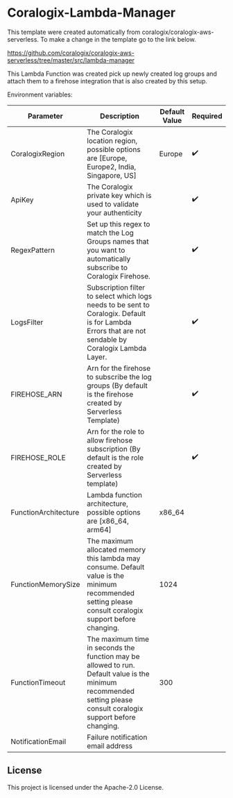 # Coralogix-Lambda-Manager

This template were created automatically from coralogix/coralogix-aws-serverless.
To make a change in the template go to the link below.

https://github.com/coralogix/coralogix-aws-serverless/tree/master/src/lambda-manager

This Lambda Function was created pick up newly created log groups and attach them to a firehose integration that is also created by this setup.

Environment variables:

| Parameter | Description | Default Value | Required |
|---|---|---|---|
| CoralogixRegion | The Coralogix location region, possible options are [Europe, Europe2, India, Singapore, US] | Europe | :heavy_check_mark: |
| ApiKey | The Coralogix private key which is used to validate your authenticity | | :heavy_check_mark: |
| RegexPattern | Set up this regex to match the Log Groups names that you want to automatically subscribe to Coralogix Firehose.| | :heavy_check_mark: |
| LogsFilter | Subscription filter to select which logs needs to be sent to Coralogix. Default is for Lambda Errors that are not sendable by Coralogix Lambda Layer. | | :heavy_check_mark: |
| FIREHOSE_ARN | Arn for the firehose to subscribe the log groups (By default is the firehose created by Serverless Template) | | :heavy_check_mark: |
| FIREHOSE_ROLE | Arn for the role to allow firehose subscription (By default is the role created by Serverless template) | | :heavy_check_mark: |
| FunctionArchitecture | Lambda function architecture, possible options are [x86_64, arm64] | x86_64 | |
| FunctionMemorySize | The maximum allocated memory this lambda may consume. Default value is the minimum recommended setting please consult coralogix support before changing. | 1024 |  |
| FunctionTimeout | The maximum time in seconds the function may be allowed to run. Default value is the minimum recommended setting please consult coralogix support before changing. | 300 |  |
| NotificationEmail | Failure notification email address | | |


## License

This project is licensed under the Apache-2.0 License.